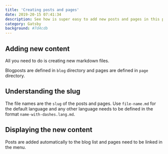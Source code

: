 ```yaml
---
title: 'Creating posts and pages'
date: 2019-20-15 07:41:34
description: See how is super easy to add new posts and pages in this project
category: Gatsby
background: #7d4cdb
---
```


## Adding new content 

All you need to do is creating new markdown files. 

Blogposts are defined in `blog` directory and pages are defined in `page` directory. 

## Understanding the slug

The file names are the `slug` of the posts and pages. Use `file-name.md` for the default language and any other language needs to be defined in the format `name-with-dashes.lang.md`.

## Displaying the new content

Posts are added automatically to the blog list and pages need to be linked in the menu.